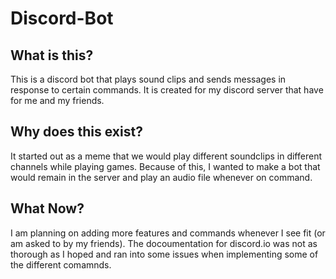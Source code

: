 # Discord-Bot

## What is this?
This is a discord bot that plays sound clips and sends messages in response to certain commands.
It is created for my discord server that have for me and my friends.

## Why does this exist?
It started out as a meme that we would play different soundclips in different channels while playing games.
Because of this, I wanted to make a bot that would remain in the server and play an audio file whenever on command.

## What Now?
I am planning on adding more features and commands whenever I see fit (or am asked to by my friends).
The docoumentation for discord.io was not as thorough as I hoped and ran into some issues when implementing
some of the different comamnds.
